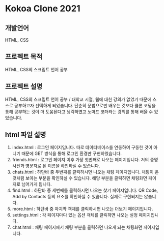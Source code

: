 # Kokoa Clone 2021 


## 개발언어
HTML, CSS

## 프로젝트 목적 
HTML, CSS의 스크립트 언어 공부 

## 프로젝트 설명
HTML, CSS의 스크립트 언어 공부 / 대학교 시절, 웹에 대한 강의가 없었기 때문에 스스로 공부하고자 선택하게 되었습니다. 단순히 문법으로만 배우는 것보다 클론 코딩을 통해 공부하는 것이 더 도움된다고 생각하였고 노마드 코더라는 강의를 통해 배울 수 있었습니다. 

## html 파일 설명
1. index.html : 로그인 페이지입니다. 따로 데이터베이스를 연동하여 구동한 것이 아니기 때문에 GET 방식을 통해 로그인 환경만 구현하였습니다. 
2. friends.html : 로그인 페이지 이후 가장 첫번째로 나오는 페이지입니다. 저의 증명사진과 영문자로 된 이름을 확인하실 수 있습니다.
3. chats.html : 하단바 중 두번째를 클릭하시면 나오는 채팅 페이지입니다. 채팅이 온 것처럼 보이는 부분을 확인하실 수 있습니다. 해당 부분을 클릭하면 채팅화면 페이지로 넘어가게 됩니다.
4. find.html : 하단바 중 세번째를 클릭하시면 나오는 찾기 페이지입니다. QR Code, Add by Contacts 등의 요소를 확인하실 수 있습니다. 실제로 구현되지는 않습니다. 
5. more.html : 하단바 중 마지막 객체를 클릭하시면 나오는 더보기 페이지입니다.
6. settings.html : 각 페이지마다 있는 옵션 객체를 클릭하면 나오는 설정 페이지입니다. 
7. chat.html : 채팅 페이지에서 채팅 부분을 클릭하면 나오게 되는 채팅화면 페이지입니다. 
